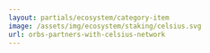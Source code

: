 ```yaml
---
layout: partials/ecosystem/category-item
image: /assets/img/ecosystem/staking/celsius.svg
url: orbs-partners-with-celsius-network
---
```

